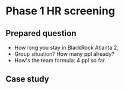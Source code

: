 # Phase 1 HR screening 
## Prepared question
- How long you stay in BlackRock
  Atlanta 2,
- Group situation? How many ppl already?
- How's the team formula:
		4 ppl so far.
## Case study

<!--stackedit_data:
eyJoaXN0b3J5IjpbLTExOTQ0MDgwNjEsLTE4MzMzNTI0MjEsOT
E2MTIwNjQ2LDE5MTQ1NTM4NjddfQ==
-->